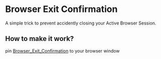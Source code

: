 # Browser Exit Confirmation
A simple trick to prevent accidently closing your Active Browser Session.

## How to make it work?
pin [Browser_Exit_Confirmation](https://christo070.github.io/Browser_Exit_Confirmation/) to your browser window
